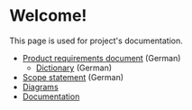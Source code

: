 # Welcome!
This page is used for project's documentation.

* [Product requirements document](pages/product-requirements.html) (German)
  * [Dictionary](pages/dictionary.html) (German)
* [Scope statement](pages/scope-statement.html) (German)
* [Diagrams](pages/diagrams.html)
* [Documentation](pages/documentation.html)
